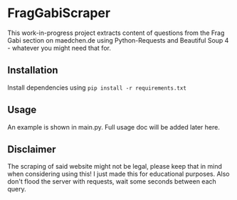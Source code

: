 # FragGabiScraper

This work-in-progress project extracts content of questions from the Frag Gabi section on maedchen.de using Python-Requests and Beautiful Soup 4 - whatever you might need that for.

## Installation

Install dependencies using `pip install -r requirements.txt`

## Usage

An example is shown in main.py. Full usage doc will be added later here.

## Disclaimer

The scraping of said website might not be legal, please keep that in mind when considering using this! I just made this for educational purposes. 
Also don't flood the server with requests, wait some seconds between each query.